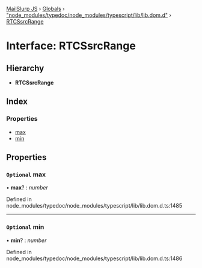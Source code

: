 [MailSlurp JS](../README.md) › [Globals](../globals.md) › ["node_modules/typedoc/node_modules/typescript/lib/lib.dom.d"](../modules/_node_modules_typedoc_node_modules_typescript_lib_lib_dom_d_.md) › [RTCSsrcRange](_node_modules_typedoc_node_modules_typescript_lib_lib_dom_d_.rtcssrcrange.md)

# Interface: RTCSsrcRange

## Hierarchy

* **RTCSsrcRange**

## Index

### Properties

* [max](_node_modules_typedoc_node_modules_typescript_lib_lib_dom_d_.rtcssrcrange.md#optional-max)
* [min](_node_modules_typedoc_node_modules_typescript_lib_lib_dom_d_.rtcssrcrange.md#optional-min)

## Properties

### `Optional` max

• **max**? : *number*

Defined in node_modules/typedoc/node_modules/typescript/lib/lib.dom.d.ts:1485

___

### `Optional` min

• **min**? : *number*

Defined in node_modules/typedoc/node_modules/typescript/lib/lib.dom.d.ts:1486
